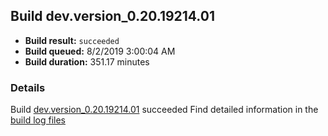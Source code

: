 ## Build dev.version_0.20.19214.01
- **Build result:** `succeeded`
- **Build queued:** 8/2/2019 3:00:04 AM
- **Build duration:** 351.17 minutes
### Details
Build [dev.version_0.20.19214.01](https://winappstudio.visualstudio.com/web/build.aspx?pcguid=a4ef43be-68ce-4195-a619-079b4d9834c2&builduri=vstfs%3a%2f%2f%2fBuild%2fBuild%2f30173) succeeded
Find detailed information in the [build log files](https://uwpctdiags.blob.core.windows.net/buildlogs/dev.version_0.20.19214.01_logs.zip)
